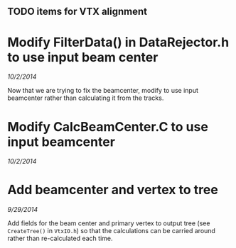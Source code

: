 TODO items for VTX alignment
----------------------------

# Modify FilterData() in DataRejector.h to use input beam center #
*10/2/2014*

Now that we are trying to fix the beamcenter, modify to use input beamcenter rather than calculating it from the tracks.

# Modify CalcBeamCenter.C to use input beamcenter #
*10/2/2014*

# Add beamcenter and vertex to tree #
*9/29/2014*

Add fields for the beam center and primary vertex to output tree (see `CreateTree()` in `VtxIO.h`) so that the calculations can be carried around rather than re-calculated each time.




